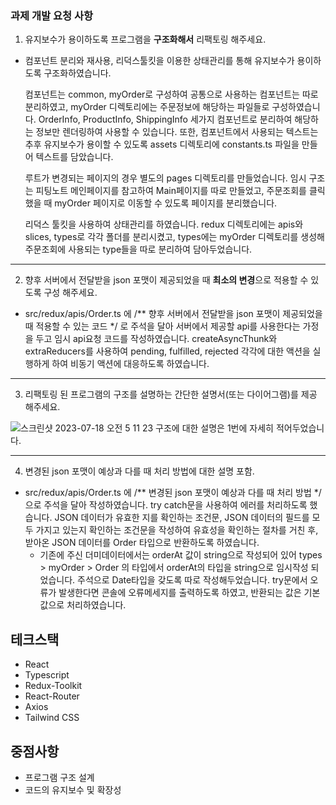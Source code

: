 ### 과제 개발 요청 사항

1. 유지보수가 용이하도록 프로그램을 **구조화해서** 리팩토링 해주세요.
  - 컴포넌트 분리와 재사용, 리덕스툴킷을 이용한 상태관리를 통해 유지보수가 용이하도록 구조화하였습니다.
    
    컴포넌트는 common, myOrder로 구성하여 공통으로 사용하는 컴포넌트는 따로 분리하였고,
    myOrder 디렉토리에는 주문정보에 해당하는 파일들로 구성하였습니다.
    OrderInfo, ProductInfo, ShippingInfo 세가지 컴포넌트로 분리하여 해당하는 정보만 렌더링하여 사용할 수 있습니다.
    또한, 컴포넌트에서 사용되는 텍스트는 추후 유지보수가 용이할 수 있도록 assets 디렉토리에 constants.ts 파일을 만들어 텍스트를 담았습니다.

    루트가 변경되는 페이지의 경우 별도의 pages 디렉토리를 만들었습니다.
    임시 구조는 피팅노트 메인페이지를 참고하여 Main페이지를 따로 만들었고, 주문조회를 클릭했을 때 myOrder 페이지로 이동할 수 있도록 페이지를 분리했습니다.

    리덕스 툴킷을 사용하여 상태관리를 하였습니다.
    redux 디렉토리에는 apis와 slices, types로 각각 폴더를 분리시켰고,
    types에는 myOrder 디렉토리를 생성해 주문조회에 사용되는 type들을 따로 분리하여 담아두었습니다. 

***

2. 향후 서버에서 전달받을 json 포맷이 제공되었을 때 **최소의 변경**으로 적용할 수 있도록 구성 해주세요.
  - src/redux/apis/Order.ts 에 /** 향후 서버에서 전달받을 json 포맷이 제공되었을 때 적용할 수 있는 코드 */ 로
    주석을 달아 서버에서 제공할 api를 사용한다는 가정을 두고 임시 api요청 코드를 작성하였습니다.
    createAsyncThunk와 extraReducers를 사용하여 pending, fulfilled, rejected 각각에 대한 액션을 실행하게 하여 비동기 액션에 대응하도록 하였습니다.

***

3. 리팩토링 된 프로그램의 구조를 설명하는 간단한 설명서(또는 다이어그램)를 제공 해주세요.

  ![스크린샷 2023-07-18 오전 5 11 23](https://github.com/doradora523/anti-frontend-order/assets/94670754/3b7f5ac8-6952-4ae2-b3a6-cb3e0e41f024)
  구조에 대한 설명은 1번에 자세히 적어두었습니다.  

***

4. 변경된 json 포맷이 예상과 다를 때 처리 방법에 대한 설명 포함.
  - src/redux/apis/Order.ts 에 /** 변경된 json 포맷이 예상과 다를 때 처리 방법 */ 으로 주석을 달아 작성하였습니다.
    try catch문을 사용하여 에러를 처리하도록 했습니다.
    JSON 데이터가 유효한 지를 확인하는 조건문, JSON 데이터의 필드를 모두 가지고 있는지 확인하는 조건문을 작성하여 유효성을 확인하는 절차를 거친 후,
    받아온 JSON 데이터를 Order 타입으로 반환하도록 하였습니다.
      * 기존에 주신 더미데이터에서는 orderAt 값이 string으로 작성되어 있어 types > myOrder > Order 의 타입에서 orderAt의 타입을 string으로 임시작성 되었습니다.
        주석으로 Date타입을 갖도록 따로 작성해두었습니다.
    try문에서 오류가 발생한다면 콘솔에 오류메세지를 출력하도록 하였고, 반환되는 값은 기본값으로 처리하였습니다.
 

## 테크스택

- React
- Typescript
- Redux-Toolkit
- React-Router
- Axios
- Tailwind CSS

## 중점사항

- 프로그램 구조 설계
- 코드의 유지보수 및 확장성
